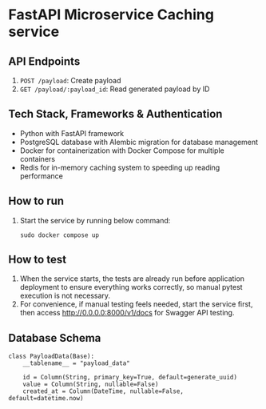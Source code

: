 # FastAPI Microservice Caching service


## API Endpoints

1. `POST /payload`: Create payload
2. `GET /payload/:payload_id`: Read generated payload by ID


## Tech Stack, Frameworks & Authentication

- Python with FastAPI framework
- PostgreSQL database with Alembic migration for database management
- Docker for containerization with Docker Compose for multiple containers
- Redis for in-memory caching system to speeding up reading performance


## How to run

1.  Start the service by running below command:
    ```
    sudo docker compose up
    ```


## How to test

1. When the service starts, the tests are already run before application deployment to ensure everything works correctly, so manual pytest execution is not necessary.
2. For convenience, if manual testing feels needed, start the service first, then access http://0.0.0.0:8000/v1/docs for Swagger API testing.


## Database Schema

```
class PayloadData(Base):
    __tablename__ = "payload_data"

    id = Column(String, primary_key=True, default=generate_uuid)
    value = Column(String, nullable=False)
    created_at = Column(DateTime, nullable=False, default=datetime.now)
```
